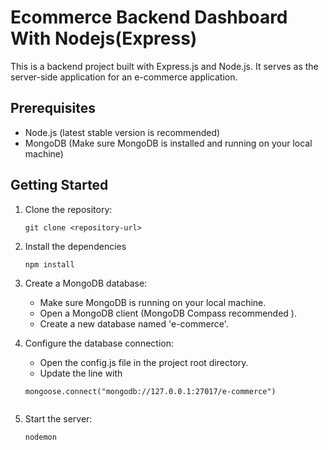 # Ecommerce Backend Dashboard With Nodejs(Express)

This is a backend project built with Express.js and Node.js. It serves as the server-side application for an e-commerce application.

## Prerequisites

- Node.js (latest stable version is recommended)
- MongoDB (Make sure MongoDB is installed and running on your local machine)

## Getting Started

1. Clone the repository:

   ```shell
   git clone <repository-url>

2. Install the dependencies
 
    ```shell
    npm install

3. Create a MongoDB database:
   - Make sure MongoDB is running on your local machine.
   - Open a MongoDB client (MongoDB Compass recommended ).
   - Create a new database named 'e-commerce'.

4. Configure the database connection:
   - Open the config.js file in the project root directory.
   - Update the line with
    ```script
    mongoose.connect("mongodb://127.0.0.1:27017/e-commerce")
  
1. Start the server:
   ```shell
   nodemon
